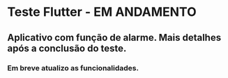 # Teste Flutter - EM ANDAMENTO

## Aplicativo com função de alarme. Mais detalhes após a conclusão do teste.

### Em breve atualizo as funcionalidades.

